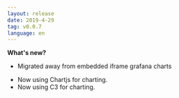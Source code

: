 ```yaml
---
layout: release
date: 2019-4-29
tag: v0.0.7
language: en
---
```


**What's new?**

- Migrated away from embedded iframe grafana charts

* Now using Chartjs for charting.
* Now using C3 for charting.

